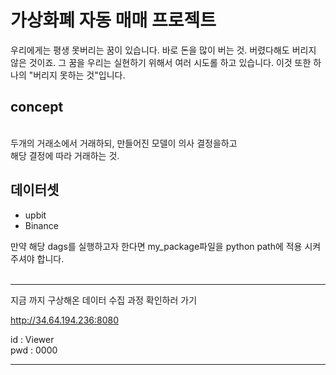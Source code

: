 <h1>가상화폐 자동 매매 프로젝트</h1>
우리에게는 평생 못버리는 꿈이 있습니다.
바로 돈을 많이 버는 것. 버렸다해도 버리지 않은 것이죠.
그 꿈을 우리는 실현하기 위해서 여러 시도롤 하고 있습니다.
이것 또한 하나의 "버리지 못하는 것"입니다.

<h2>concept</h2><br>
두개의 거래소에서 거래하되, 만들어진 모델이 의사 결정을하고<br>
해당 결정에 따라 거래하는 것.<br>
<h2>데이터셋</h2>
<ul>
  <li>upbit</li>
  <li>Binance</li>
</ul>
만약 해당 dags를 실행하고자 한다면 my_package파일을 python path에 적용 시켜 주셔야 합니다.
<br>
<br>
<hr>
지금 까지 구상해온 데이터 수집 과정 확인하러 가기 

http://34.64.194.236:8080

id : Viewer<br>
pwd : 0000
<hr>




